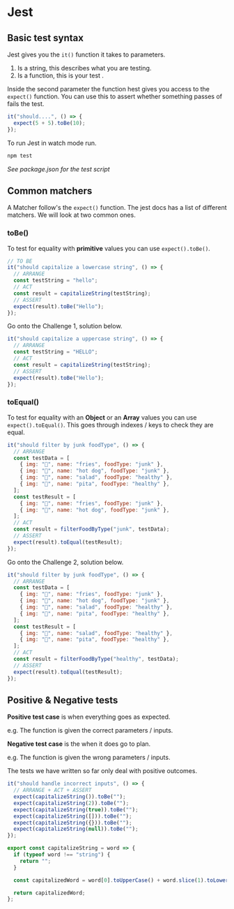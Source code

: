 # Jest

## Basic test syntax

Jest gives you the `it()` function it takes to parameters.

1. Is a string, this describes what you are testing.
2. Is a function, this is your test .

Inside the second parameter the function hest gives you access to the `expect()` function. You can use this to assert whether something passes of fails the test.

```js
it("should....", () => {
  expect(5 + 5).toBe(10);
});
```

To run Jest in watch mode run.

```bash
npm test
```

_See package.json for the test script_

## Common matchers

A Matcher follow's the `expect()` function. The jest docs has a list of different matchers. We will look at two common ones.

### toBe()

To test for equality with **primitive** values you can use `expect().toBe()`.

```js
// TO BE
it("should capitalize a lowercase string", () => {
  // ARRANGE
  const testString = "hello";
  // ACT
  const result = capitalizeString(testString);
  // ASSERT
  expect(result).toBe("Hello");
});
```

Go onto the Challenge 1, solution below.

```js
it("should capitalize a uppercase string", () => {
  // ARRANGE
  const testString = "HELLO";
  // ACT
  const result = capitalizeString(testString);
  // ASSERT
  expect(result).toBe("Hello");
});
```

### toEqual()

To test for equality with an **Object** or an **Array** values you can use `expect().toEqual()`. This goes through indexes / keys to check they are equal.

```js
it("should filter by junk foodType", () => {
  // ARRANGE
  const testData = [
    { img: "🍟", name: "fries", foodType: "junk" },
    { img: "🌭", name: "hot dog", foodType: "junk" },
    { img: "🥗", name: "salad", foodType: "healthy" },
    { img: "🥙", name: "pita", foodType: "healthy" },
  ];
  const testResult = [
    { img: "🍟", name: "fries", foodType: "junk" },
    { img: "🌭", name: "hot dog", foodType: "junk" },
  ];
  // ACT
  const result = filterFoodByType("junk", testData);
  // ASSERT
  expect(result).toEqual(testResult);
});
```

Go onto the Challenge 2, solution below.

```js
it("should filter by junk foodType", () => {
  // ARRANGE
  const testData = [
    { img: "🍟", name: "fries", foodType: "junk" },
    { img: "🌭", name: "hot dog", foodType: "junk" },
    { img: "🥗", name: "salad", foodType: "healthy" },
    { img: "🥙", name: "pita", foodType: "healthy" },
  ];
  const testResult = [
    { img: "🥗", name: "salad", foodType: "healthy" },
    { img: "🥙", name: "pita", foodType: "healthy" },
  ];
  // ACT
  const result = filterFoodByType("healthy", testData);
  // ASSERT
  expect(result).toEqual(testResult);
});
```

## Positive & Negative tests

**Positive test case** is when everything goes as expected.

e.g. The function is given the correct parameters / inputs.

**Negative test case** is the when it does go to plan.

e.g. The function is given the wrong parameters / inputs.

The tests we have written so far only deal with positive outcomes.

```js
it("should handle incorrect inputs", () => {
  // ARRANGE + ACT + ASSERT
  expect(capitalizeString()).toBe("");
  expect(capitalizeString(2)).toBe("");
  expect(capitalizeString(true)).toBe("");
  expect(capitalizeString([])).toBe("");
  expect(capitalizeString({})).toBe("");
  expect(capitalizeString(null)).toBe("");
});
```

```js
export const capitalizeString = word => {
  if (typeof word !== "string") {
    return "";
  }

  const capitalizedWord = word[0].toUpperCase() + word.slice(1).toLowerCase();

  return capitalizedWord;
};
```
